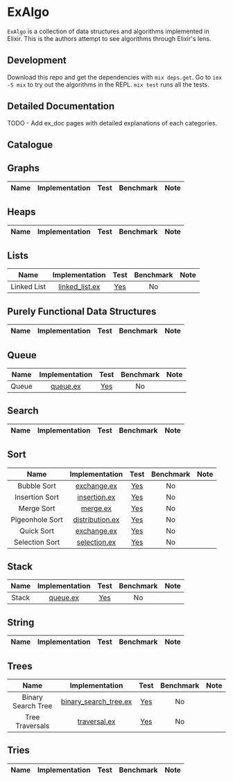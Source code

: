 # ExAlgo

`ExAlgo` is a collection of data structures and algorithms implemented in Elixir. This is the authors attempt to see algorithms through Elixir's lens.

## Development

Download this repo and get the dependencies with `mix deps.get`. Go to `iex -S mix` to try out the algorithms in the REPL. `mix test` runs all the tests.

## Detailed Documentation
TODO - Add ex_doc pages with detailed explanations of each categories.

## Catalogue

## Graphs
| Name | Implementation | Test | Benchmark | Note |
| :--: | :------------: | :--: | :-------: | :--: |

## Heaps
| Name | Implementation | Test | Benchmark | Note |
| :--: | :------------: | :--: | :-------: | :--: |

## Lists
| Name | Implementation | Test | Benchmark | Note |
| :--: | :------------: | :--: | :-------: | :--: |
| Linked List | [linked_list.ex](lib/ex_algo/list/linked_list.ex) | [Yes](test/ex_algo/list/linked_list_test.exs) | No | |

## Purely Functional Data Structures
| Name | Implementation | Test | Benchmark | Note |
| :--: | :------------: | :--: | :-------: | :--: |

## Queue
| Name | Implementation | Test | Benchmark | Note |
| :--: | :------------: | :--: | :-------: | :--: |
| Queue | [queue.ex](lib/ex_algo/queue/queue.ex) | [Yes](test/ex_algo/queue/queue_test.exs) | No | |

## Search
| Name | Implementation | Test | Benchmark | Note |
| :--: | :------------: | :--: | :-------: | :--: |

## Sort
| Name | Implementation | Test | Benchmark | Note |
| :--: | :------------: | :--: | :-------: | :--: |
| Bubble Sort | [exchange.ex](lib/ex_algo/sort/exchange.ex) | [Yes](test/ex_algo/sort/exchange_test.exs) | No | |
| Insertion Sort | [insertion.ex](lib/ex_algo/sort/insertion.ex) | [Yes](test/ex_algo/sort/insertion_test.exs) | No | |
| Merge Sort | [merge.ex](lib/ex_algo/sort/merge.ex) | [Yes](test/ex_algo/sort/merge_test.exs) | No | |
| Pigeonhole Sort | [distribution.ex](lib/ex_algo/sort/distribution.ex) | [Yes](test/ex_algo/sort/distribution_test.exs) | No | |
| Quick Sort | [exchange.ex](lib/ex_algo/sort/exchange.ex) | [Yes](test/ex_algo/sort/exchange_test.exs) | No | |
| Selection Sort | [selection.ex](lib/ex_algo/sort/selection.ex) | [Yes](test/ex_algo/sort/selection_test.exs) | No | |

## Stack
| Name | Implementation | Test | Benchmark | Note |
| :--: | :------------: | :--: | :-------: | :--: |
| Stack | [queue.ex](lib/ex_algo/stack/stack.ex) | [Yes](test/ex_algo/stack/stack_test.exs) | No | |

## String
| Name | Implementation | Test | Benchmark | Note |
| :--: | :------------: | :--: | :-------: | :--: |

## Trees
| Name | Implementation | Test | Benchmark | Note |
| :--: | :------------: | :--: | :-------: | :--: |
| Binary Search Tree | [binary_search_tree.ex](lib/ex_algo/tree/binary_search_tree.ex) | [Yes](test/ex_algo/tree/binary_search_tree_test.exs) | No | |
| Tree Traversals | [traversal.ex](lib/ex_algo/tree/traversal.ex) | [Yes](test/ex_algo/tree/traversal_test.exs) | No | |

## Tries
| Name | Implementation | Test | Benchmark | Note |
| :--: | :------------: | :--: | :-------: | :--: |

